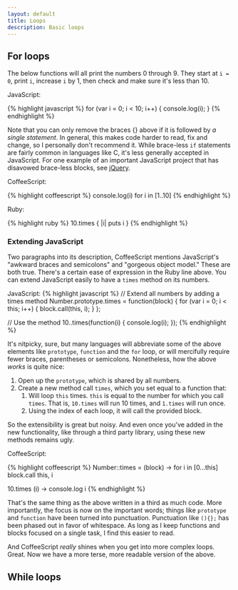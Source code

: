 ```yaml
---
layout: default
title: Loops
description: Basic loops
---
```


## For loops

The below functions will all print the numbers 0 through 9. They start at
`i = 0`, print `i`, increase `i` by 1, then check and make sure it's less than
10.

JavaScript:

{% highlight javascript %}
for (var i = 0; i < 10; i++) {
  console.log(i);
}
{% endhighlight %}

Note that you can only remove the braces {} above if it is followed by _a
single statement_. In general, this makes code harder to read, fix and change,
so I personally don't recommend it. While brace-less `if` statements are fairly
common in languages like C, it's less generally accepted in JavaScript. For one
example of an important JavaScript project that has disavowed brace-less
blocks, see
[jQuery](http://docs.jquery.com/JQuery_Core_Style_Guidelines#Blocks).

CoffeeScript:

{% highlight coffeescript %}
console.log(i) for i in [1..10]
{% endhighlight %}

Ruby:

{% highlight ruby %}
10.times { |i| puts i }
{% endhighlight %}

### Extending JavaScript

Two paragraphs into its description, CoffeeScript mentions JavaScript's
"awkward braces and semicolons" and "gorgeous object model." These are both
true. There's a certain ease of expression in the Ruby line above. You can extend
JavaScript easily to have a `times` method on its numbers.

JavaScript:
{% highlight javascript %}
// Extend all numbers by adding a times method
Number.prototype.times = function(block) {
  for (var i = 0; i < this; i++) {
    block.call(this, i);
  }
};

// Use the method
10..times(function(i) { console.log(i); });
{% endhighlight %}

It's nitpicky, sure, but many languages will abbreviate some of the above
elements like `prototype`, `function` and the `for` loop, or will mercifully
require fewer braces, parentheses or semicolons. Nonetheless, how the above _works_
is quite nice:

 1. Open up the `prototype`, which is shared by all numbers.
 2. Create a new method call `times`, which you set equal to a function that:
    1. Will loop `this` times. `this` is equal to the number for which you call
       `times`. That is, `10.times` will run 10 times, and `1.times` will run
       once.
    2. Using the index of each loop, it will call the provided block.

So the extensibility is great but noisy. And even once you've added in the new
functionality, like through a third party library, using these new methods
remains ugly.

CoffeeScript:

{% highlight coffeescript %}
Number::times = (block) ->
  for i in [0...this]
    block.call this, i

10.times (i) -> console.log i
{% endhighlight %}

That's the same thing as the above written in a third as much code. More
importantly, the focus is now on the important words; things like `prototype`
and `function` have been turned into punctuation. Punctuation like `(){};` has
been phased out in favor of whitespace. As long as I keep functions and blocks
focused on a single task, I find this easier to read.

And CoffeeScript _really_ shines when you get into more complex loops. Great.
Now we have a more terse, more readable version of the above.

## While loops
